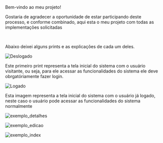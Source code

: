 <p>Bem-vindo ao meu projeto!</p>
<p>Gostaria de agradecer a oportunidade de estar participando deste processo, e conforme combinado, aqui esta o meu projeto com todas as implementações solicitadas</p>
<br>

<p>Abaixo deixei alguns prints e as explicações de cada um deles.</p>

![Deslogado](https://user-images.githubusercontent.com/32455202/58932133-d1d7a600-8738-11e9-96bf-db3784a8dfac.jpg )
<p>Este primeiro print representa a tela inicial do sistema com o usuário visitante, ou seja, para ele acessar as funcionalidades do sistema ele deve obrgatóriamente fazer login.</p>

![Logado](https://user-images.githubusercontent.com/32455202/58932145-df8d2b80-8738-11e9-937e-a7dd56d8b7e5.jpg)
<p>Esta imagem representa a tela inicial do sistema com o usuário já logado, neste caso o usuário pode acessar as funcionalidades do sistema normalmente</p>

![exemplo_detalhes](https://user-images.githubusercontent.com/32455202/58932152-e5830c80-8738-11e9-8f09-a5d27fa4afc6.jpg)

![exemplo_edicao](https://user-images.githubusercontent.com/32455202/58932153-e5830c80-8738-11e9-808d-655503f421d5.jpg)

![exemplo_index](https://user-images.githubusercontent.com/32455202/58932154-e61ba300-8738-11e9-8d33-b3858e0e8a43.jpg)

